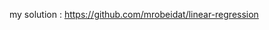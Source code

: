 my solution : [https://github.com/mrobeidat/linear-regression ](https://github.com/mrobeidat/linear-regression/blob/main/linear-regression.ipynb)